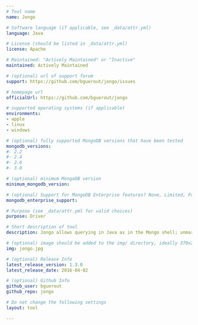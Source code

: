 ```yaml
---
# Tool name
name: Jongo

# Software language (if applicable, see _data/attr.yml)
language: Java

# License (should be listed in _data/attr.yml)
license: Apache

# Maintained: "Actively Maintained" or "Inactive"
maintained: Actively Maintained

# (optional) url of support forum
support: https://github.com/bguerout/jongo/issues

# homepage url
officialUrl: https://github.com/bguerout/jongo

# supported operating systems (if applicable)
environments:
- apple
- linux
- windows

# (optional) fully supported MongoDB versions that have been tested
mongodb_versions:
#- 2.2
#- 2.4
#- 2.6
#- 3.0

# (optional) minimum MongoDB version
minimum_mongodb_version:

# (optional) Support for MongoDB Enterprise features? None, Limited, Full
mongodb_enterprise_support: 

# Purpose (see _data/attr.yml for valid choices)
purpose: Driver

# Short description of tool
description: Jongo allows querying in Java as in the Mongo shell; unmarshalling results into Java objects (by default with Jackson). Jongo relies upon Jackson 2.4.1, Bson4Jackson 2.4.0 and Mongo Java Driver 2.11+.

# (optional) image should be added to the img/ directory, ideally 370x200px
img: jongo.jpg

# (optional) Release Info
latest_release_version: 1.3.0
latest_release_date: 2016-04-02

# (optional) Github Info
github_user: bguerout
github_repo: jongo

# Do not change the following settings
layout: tool

---
```

